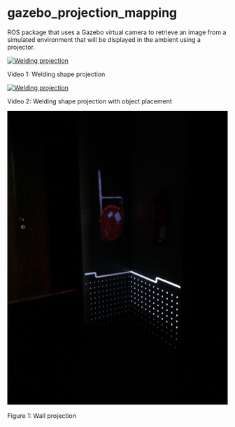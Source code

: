 gazebo_projection_mapping
=========================

ROS package that uses a Gazebo virtual camera to retrieve an image from a simulated environment that will be displayed in the ambient using a projector.


[![Welding projection](http://img.youtube.com/vi/pR6mW5sGbWg/maxresdefault.jpg)](http://www.youtube.com/watch?v=pR6mW5sGbWg)

Video 1: Welding shape projection


[![Welding projection](http://img.youtube.com/vi/DusawLIn3AY/maxresdefault.jpg)](http://www.youtube.com/watch?v=DusawLIn3AY)

Video 2: Welding shape projection with object placement


![Wall projection](docs/wall_projection.jpg "Wall projection")

Figure 1: Wall projection
